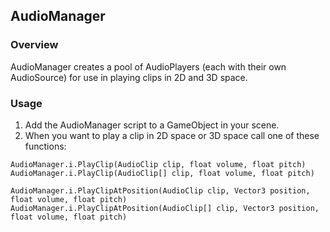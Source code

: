 ## AudioManager

### Overview

AudioManager creates a pool of AudioPlayers (each with their own AudioSource) for use in playing clips in 2D and 3D space.

### Usage

1. Add the AudioManager script to a GameObject in your scene.
2. When you want to play a clip in 2D space or 3D space call one of these functions: 

```
AudioManager.i.PlayClip(AudioClip clip, float volume, float pitch)
AudioManager.i.PlayClip(AudioClip[] clip, float volume, float pitch)

AudioManager.i.PlayClipAtPosition(AudioClip clip, Vector3 position, float volume, float pitch)
AudioManager.i.PlayClipAtPosition(AudioClip[] clip, Vector3 position, float volume, float pitch)
```
